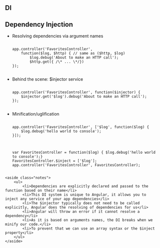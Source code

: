 <section>
    <h1>DI</h1>
</section>

<section>
    <h2>Dependency Injection</h2>
    <ul>
        <li>Resolving dependencies via argument names
            <pre><code class="javascript" ng-non-bindable data-trim>
app.controller('FavoritesController', 
    function($log, $http) { // same as ($http, $log)
        $log.debug('About to make an HTTP call');
        $http.get({ /\* ... \*/})
});
            </code></pre>
        </li>
        <li>Behind the scene: $injector service
            <pre><code class="javascript" ng-non-bindable data-trim>
app.controller('FavoritesController', function($injector) {
    $injector.get('$log').debug('About to make an HTTP call');
});
            </code></pre>
        </li>
        <li>Minification/uglification
            <pre><code class="javascript" ng-non-bindable data-trim>
app.controller('FavoritesController', ['$log', function($log) {
    $log.debug('hello world to console');
}]);
            </code></pre>
            <pre><code class="javascript" ng-non-bindable data-trim>
var FavoritesController = function($log) { $log.debug('hello world to console');}
FavoritesController.$inject = ['$log'];
app.controller('FavoritesController', FavoritesController);
            </code></pre>
        </li>
    </ul>



    <aside class="notes">
        <ul>
            <li>Dependencies are explicitly declared and passed to the function based on their name</li>
            <li>This DI system is unique to Angular, it allows you to inject any service of your app dependencies</li>
            <li>The $injector typically does not need to be called explicitly, Angular does the resolving of dependencies for us</li>
            <li>Angular will throw an error if it cannot resolve a dependency</li>
            <li>As it is based on arguments names, the DI breaks when we minify our code.</li>
            <li>To prevent that we can use an array syntax or the $inject property</li>
        </ul>
    </aside>

</section>
